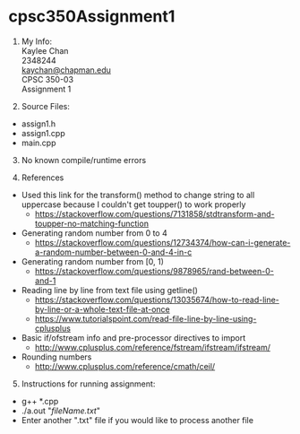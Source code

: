 # cpsc350Assignment1

1. My Info: <br/>
Kaylee Chan <br/>
2348244 <br/>
kaychan@chapman.edu <br/>
CPSC 350-03 <br/>
Assignment 1 <br/>

2. Source Files:
- assign1.h
- assign1.cpp
- main.cpp

3. No known compile/runtime errors

4. References
- Used this link for the transform() method to change string to all uppercase because I couldn't get toupper() to work properly
  - https://stackoverflow.com/questions/7131858/stdtransform-and-toupper-no-matching-function
- Generating random number from 0 to 4
  - https://stackoverflow.com/questions/12734374/how-can-i-generate-a-random-number-between-0-and-4-in-c
- Generating random number from [0, 1)
  - https://stackoverflow.com/questions/9878965/rand-between-0-and-1
- Reading line by line from text file using getline()
  - https://stackoverflow.com/questions/13035674/how-to-read-line-by-line-or-a-whole-text-file-at-once
  - https://www.tutorialspoint.com/read-file-line-by-line-using-cplusplus
- Basic if/ofstream info and pre-processor directives to import
  - http://www.cplusplus.com/reference/fstream/ifstream/ifstream/
- Rounding numbers
  - http://www.cplusplus.com/reference/cmath/ceil/


5. Instructions for running assignment:
- g++ *.cpp
- ./a.out "_fileName.txt_"
- Enter another ".txt" file if you would like to process another file
